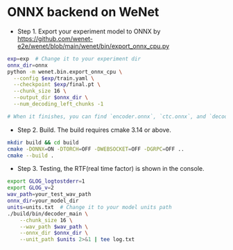 # ONNX backend on WeNet

* Step 1. Export your experiment model to ONNX by https://github.com/wenet-e2e/wenet/blob/main/wenet/bin/export_onnx_cpu.py

``` sh
exp=exp  # Change it to your experiment dir
onnx_dir=onnx
python -m wenet.bin.export_onnx_cpu \
  --config $exp/train.yaml \
  --checkpoint $exp/final.pt \
  --chunk_size 16 \
  --output_dir $onnx_dir \
  --num_decoding_left_chunks -1

# When it finishes, you can find `encoder.onnx`, `ctc.onnx`, and `decoder.onnx` in the $onnx_dir respectively.
```

* Step 2. Build. The build requires cmake 3.14 or above.

``` sh
mkdir build && cd build
cmake -DONNX=ON -DTORCH=OFF -DWEBSOCKET=OFF -DGRPC=OFF ..
cmake --build .
```

* Step 3. Testing, the RTF(real time factor) is shown in the console.

``` sh
export GLOG_logtostderr=1
export GLOG_v=2
wav_path=your_test_wav_path
onnx_dir=your_model_dir
units=units.txt  # Change it to your model units path
./build/bin/decoder_main \
    --chunk_size 16 \
    --wav_path $wav_path \
    --onnx_dir $onnx_dir \
    --unit_path $units 2>&1 | tee log.txt
```
